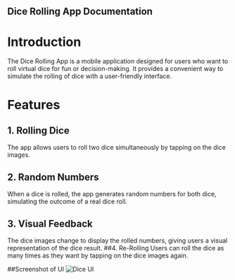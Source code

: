 ## Dice Rolling App Documentation
# Introduction
The Dice Rolling App is a mobile application designed for users who want to roll virtual dice for fun or decision-making. It provides a convenient way to simulate the rolling of dice with a user-friendly interface.

# Features
## 1. Rolling Dice
The app allows users to roll two dice simultaneously by tapping on the dice images.
## 2. Random Numbers
When a dice is rolled, the app generates random numbers for both dice, simulating the outcome of a real dice roll.
## 3. Visual Feedback
The dice images change to display the rolled numbers, giving users a visual representation of the dice result.
##4. Re-Rolling
Users can roll the dice as many times as they want by tapping on the dice images again.


##Screenshot of UI
![Dice UI](https://github.com/zeeshi2k1/dice/assets/130665895/5b77a73b-1698-4356-8bdb-5a6489749033)
